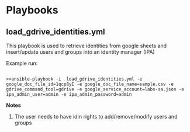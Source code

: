 # Playbooks

## load_gdrive_identities.yml
This playbook is used to retrieve identities from google sheets and insert/update users and groups into an identity manager (IPA)

Example run:

```

>>ansible-playbook -i  load_gdrive_identities.yml -e google_doc_file_id=1qcp8yI -e google_doc_file_name=sample.csv -e gdrive_command_tool=gdrive -e google_service_account=labs-sa.json -e ipa_admin_user=admin -e ipa_admin_password=admin

```


**Notes**
 1. The user needs to have idm rights to add/remove/modify users and groups

